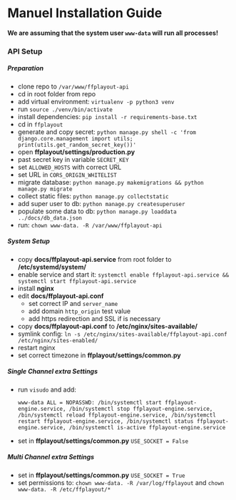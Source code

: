 # Manuel Installation Guide

**We are assuming that the system user `www-data` will run all processes!**

### API Setup

##### Preparation

- clone repo to `/var/www/ffplayout-api`
- cd in root folder from repo
- add virtual environment: `virtualenv -p python3 venv`
- run `source ./venv/bin/activate`
- install dependencies: `pip install -r requirements-base.txt`
- cd in `ffplayout`
- generate and copy secret: `python manage.py shell -c 'from django.core.management import utils; print(utils.get_random_secret_key())'`
- open **ffplayout/settings/production.py**
- past secret key in variable `SECRET_KEY`
- set `ALLOWED_HOSTS` with correct URL
- set URL in `CORS_ORIGIN_WHITELIST`
- migrate database: `python manage.py makemigrations && python manage.py migrate`
- collect static files: `python manage.py collectstatic`
- add super user to db: `python manage.py createsuperuser`
- populate some data to db: `python manage.py loaddata ../docs/db_data.json`
- run: `chown www-data. -R /var/www/ffplayout-api`

##### System Setup

- copy **docs/ffplayout-api.service** from root folder to **/etc/systemd/system/**
- enable service and start it: `systemctl enable ffplayout-api.service && systemctl start ffplayout-api.service`
- install **nginx**
- edit **docs/ffplayout-api.conf**
    - set correct IP and `server_name`
    - add domain `http_origin` test value
    - add https redirection and SSL if is necessary
- copy **docs/ffplayout-api.conf** to **/etc/nginx/sites-available/**
- symlink config: `ln -s /etc/nginx/sites-available/ffplayout-api.conf /etc/nginx/sites-enabled/`
- restart nginx
- set correct timezone in **ffplayout/settings/common.py**

##### Single Channel extra Settings

- run `visudo` and add:

    ```
    www-data ALL = NOPASSWD: /bin/systemctl start ffplayout-engine.service, /bin/systemctl stop ffplayout-engine.service, /bin/systemctl reload ffplayout-engine.service, /bin/systemctl restart ffplayout-engine.service, /bin/systemctl status ffplayout-engine.service, /bin/systemctl is-active ffplayout-engine.service
    ```
- set in **ffplayout/settings/common.py** `USE_SOCKET = False`

##### Multi Channel extra Settings

- set in **ffplayout/settings/common.py** `USE_SOCKET = True`
- set permissions to: `chown www-data. -R /var/log/ffplayout` and `chown www-data. -R /etc/ffplayout/*`
